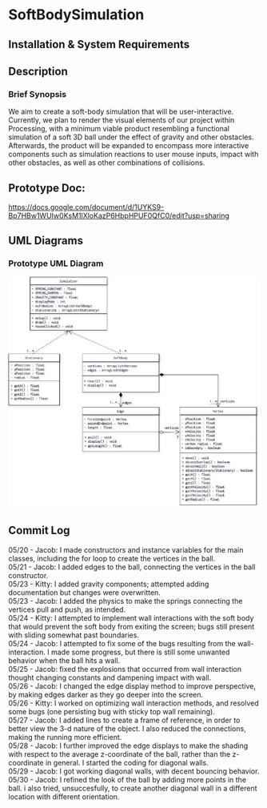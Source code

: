 # SoftBodySimulation

## Installation & System Requirements

## Description
### Brief Synopsis
We aim to create a soft-body simulation that will be user-interactive. Currently, we plan to render the visual elements of our project within Processing, with a minimum viable product resembling a functional simulation of a soft 3D ball under the effect of gravity and other obstacles. Afterwards, the product will be expanded to encompass more interactive components such as simulation reactions to user mouse inputs, impact with other obstacles, as well as other combinations of collisions.   

## Prototype Doc:  
https://docs.google.com/document/d/1UYKS9-Bp7HBw1WUIw0KsM1lXloKazP6HbpHPUF0QfC0/edit?usp=sharing  

## UML Diagrams
### Prototype UML Diagram  
![Prototype UML Design](img/uml_prototype.png)

## Commit Log
05/20 - Jacob: I made constructors and instance variables for the main classes, including the for loop to create the vertices in the ball.  
05/21 - Jacob: I added edges to the ball, connecting the vertices in the ball constructor.  
05/23 - Kitty: I added gravity components; attempted adding documentation but changes were overwritten.  
05/23 - Jacob: I added the physics to make the springs connecting the vertices pull and push, as intended.  
05/24 - Kitty: I attempted to implement wall interactions with the soft body that would prevent the soft body from exiting the screen; bugs still present with sliding somewhat past boundaries.  
05/24 - Jacob: I attempted to fix some of the bugs resulting from the wall-interaction. I made some progress, but there is still some unwanted behavior when the ball hits a wall.  
05/25 - Jacob: fixed the explosions that occurred from wall interaction thought changing constants and dampening impact with wall.  
05/26 - Jacob: I changed the edge display method to improve perspective, by making edges darker as they go deeper into the screen.  
05/26 - Kitty: I worked on optimizing wall interaction methods, and resolved some bugs (one persisting bug with sticky top wall remaining).   
05/27 - Jacob: I added lines to create a frame of reference, in order to better view the 3-d nature of the object. I also reduced the connections, making the running more efficient.  
05/28 - Jacob: I further improved the edge displays to make the shading with respect to the average z-coordinate of the ball, rather than the z-coordinate in general. I started the coding for diagonal walls.  
05/29 - Jacob: I got working diagonal walls, with decent bouncing behavior.
05/30 - Jacob: I refined the look of the ball by adding more points in the ball. i also tried, unsuccesfully, to create another diagonal wall in a different location with different orientation. 
